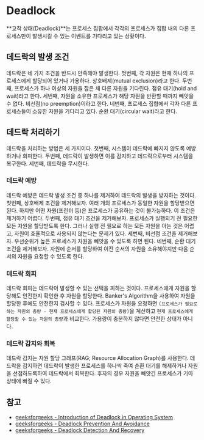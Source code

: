 # Deadlock

**교착 상태(Deadlock)**는 프로세스 집합에서 각각의 프로세스가 집합 내의 다른 프로세스만이 발생시킬 수 있는 이벤트를 기다리고 있는 상황이다.



## 데드락의 발생 조건

데드락은 네 가지 조건을 반드시 만족해야 발생한다. 첫번째, 각 자원은 현재 하나의 프로세스에게 할당되어 있거나 가용하다. 상호배제(mutual exclusion)라고 한다. 두번째, 프로세스가 하나 이상의 자원을 잡은 채 다른 자원을 기다린다. 점유 대기(hold and wait)라고 한다. 세번째, 자원을 소유한 프로세스가 해당 자원을 반환할 때까지 빼앗을 수 없다. 비선점(no preemption)이라고 한다. 네번째, 프로세스 집합에서 각자 다른 프로세스들이 소유한 자원을 기다리고 있다. 순환 대기(circular wait)라고 한다.



## 데드락 처리하기

데드락을 처리하는 방법은 세 가지이다. 첫번째, 시스템이 데드락에 빠지지 않도록 예방하거나 회피한다. 두번째, 데드락이 발생하면 이를 감지하고 데드락으로부터 시스템을 복구한다. 세번째, 데드락을 무시한다.



### 데드락 예방

데드락 예방은 데드락 발생 조건 중 하나를 제거하여 데드락의 발생을 방지하는 것이다. 첫번째, 상호배제 조건을 제거해보자. 여러 개의 프로세스가 동일한 자원을 할당받으면 된다. 하지만 어떤 자원(프린터 등)은 프로세스가 공유하는 것이 불가능하다. 이 조건은 제거하기 어렵다. 두번째, 점유 대기 조건을 제거해보자. 프로세스가 실행되기 전 필요한 모든 자원을 할당받도록 한다. 그러나 실행 전 필요로 하는 모든 자원을 아는 것은 어렵고, 자원이 효율적으로 사용되지 않는다는 문제가 있다. 세번째, 비선점 조건을 제거해보자. 우선순위가 높은 프로세스가 자원을 빼앗을 수 있도록 하면 된다. 네번째, 순환 대기 조건을 제거해보자. 자원에 순서를 할당하여 이전 순서의 자원을 소유해야지만 다음 순서의 자원을 요청할 수 있도록 한다. 



### 데드락 회피

데드락 회피는 데드락이 발생할 수 있는 선택을 피하는 것이다. 프로세스에게 자원을 할당해도 안전한지 확인한 후 자원을 할당한다. Banker's Algorithm을 사용하여 자원을 할당한 후에도 안전한지 검사할 수 있다. 프로세스가 자원을 요청하면 `(프로세스가 필요로하는 자원의 총량 - 현재 프로세스에게 할당된 자원의 총량)`을 계산하고 `현재 프로세스에게 할당할 수 있는 자원의 총량`과 비교한다. 가용량이 충분하지 않다면 안전한 상태가 아니다.



### 데드락 감지와 회복

데드락 감지는 자원 할당 그래프(RAG; Resource Allocation Graph)를 사용한다. 데드락을 감지하면 데드락이 발생한  프로세스를 하나씩 죽여 순환 대기를 해제하거나 자원을 선점하도록하여 데드락에서 회복한다. 후자의 경우 자원을 빼앗긴 프로세스가 기아 상태에 빠질 수 있다.



## 참고

- [geeksforgeeks - Introduction of Deadlock in Operating System](https://www.geeksforgeeks.org/introduction-of-deadlock-in-operating-system/?ref=lbp)
- [geeksforgeeks - Deadlock Prevention And Avoidance](https://www.geeksforgeeks.org/deadlock-prevention/?ref=lbp)
- [geeksforgeeks - Deadlock Detection And Recovery](https://www.geeksforgeeks.org/deadlock-detection-recovery/?ref=lbp)
